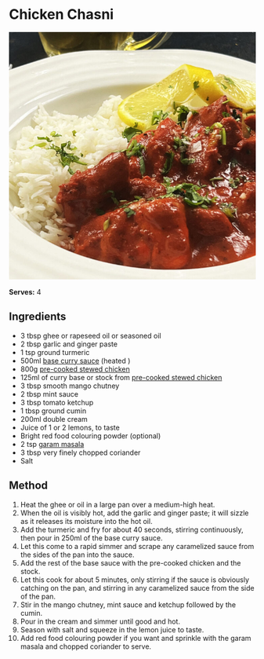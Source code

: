 # Chicken Chasni

![Chicken Chasni](resources/chicken-chasni.png)

**Serves:** 4

## Ingredients
- 3 tbsp ghee or rapeseed oil or seasoned oil
- 2 tbsp garlic and ginger paste
- 1 tsp ground turmeric 
- 500ml [base curry sauce](../Base/curry-base.md) (heated )
- 800g [pre-cooked stewed chicken](../Base/pre-cooked-chicken.md)
- 125ml of curry base or stock from [pre-cooked stewed chicken](../Base/curry-base.md)
- 3 tbsp smooth mango chutney
- 2 tbsp mint sauce 
- 3 tbsp tomato ketchup 
- 1 tbsp ground cumin 
- 200ml double cream 
- Juice of 1 or 2 lemons, to taste 
- Bright red food colouring powder (optional) 
- 2 tsp [garam masala](../Base/garam-masala.md)
- 3 tbsp very finely chopped coriander
- Salt 

## Method
1. Heat the ghee or oil in a large pan over a medium-high heat. 
1. When the oil is visibly hot, add the garlic and ginger paste; it will sizzle as it releases its moisture into the hot oil. 
1. Add the turmeric and fry for about 40 seconds, stirring continuously, then pour in 250ml of the base curry sauce. 
1. Let this come to a rapid simmer and scrape any caramelized sauce from the sides of the pan into the sauce. 
1. Add the rest of the base sauce with the pre-cooked chicken and the stock. 
1. Let this cook for about 5 minutes, only stirring if the sauce is obviously catching on the pan, and stirring in any caramelized sauce from the side of the pan. 
1. Stir in the mango chutney, mint sauce and ketchup followed by the cumin. 
1. Pour in the cream and simmer until good and hot. 
1. Season with salt and squeeze in the lemon juice to taste. 
1. Add red food colouring powder if you want and sprinkle with the garam masala and chopped coriander to serve. 
